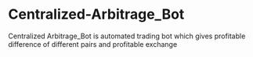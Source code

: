 # Centralized-Arbitrage_Bot
Centralized Arbitrage_Bot  is automated trading bot which gives profitable difference of different pairs and profitable exchange 
